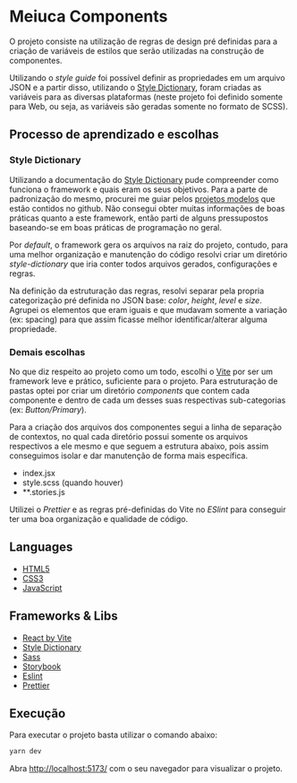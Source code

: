 # Meiuca Components

O projeto consiste na utilização de regras de design pré definidas para a criação de variáveis de estilos que serão utilizadas na construção de componentes. 

Utilizando o <i>style guide</i> foi possível definir as propriedades em um arquivo JSON e a partir disso, utilizando o <a href="https://amzn.github.io/style-dictionary/#/">Style Dictionary</a>, foram criadas as variáveis para as diversas plataformas (neste projeto foi definido somente para Web, ou seja, as variáveis são geradas somente no formato de SCSS). 

## Processo de aprendizado e escolhas

### Style Dictionary
Utilizando a documentação do <a href="https://amzn.github.io/style-dictionary/#/">Style Dictionary</a> pude compreender como funciona o framework e quais eram os seus objetivos. Para a parte de padronização do mesmo, procurei me guiar pelos <a href="https://github.com/amzn/style-dictionary/tree/main/examples">projetos modelos</a> que estão contidos no github. Não consegui obter muitas informações de boas práticas quanto a este framework, então parti de alguns pressupostos baseando-se em boas práticas de programação no geral. 

Por <i>default</i>, o framework gera os arquivos na raiz do projeto, contudo, para uma melhor organização e manutenção do código resolvi criar um diretório <i>style-dictionary</i> que iria conter todos arquivos gerados, configurações e regras. 

Na definição da estruturação das regras, resolvi separar pela propria categorização pré definida no JSON base: <i>color</i>, <i>height</i>, <i>level</i> e <i>size</i>. Agrupei os elementos que eram iguais e que mudavam somente a variação (ex: spacing) para que assim ficasse melhor identificar/alterar alguma propriedade. 

### Demais escolhas 

No que diz respeito ao projeto como um todo, escolhi o <a href="https://vitejs.dev/">Vite</a> por ser um framework leve e prático, suficiente para o projeto. Para estruturação de pastas optei por criar um diretório <i>components</i> que contem cada componente e dentro de cada um desses suas respectivas sub-categorias (ex: <i>Button/Primary</i>). 

Para a criação dos arquivos dos componentes segui a linha de separação de contextos, no qual cada diretório possui somente os arquivos respectivos a ele mesmo e que seguem a estrutura abaixo, pois assim conseguimos isolar e dar manutenção de forma mais específica.
<ul>
<li>index.jsx</li>
<li>style.scss (quando houver)</li>
<li>**.stories.js</li>
</ul>

Utilizei o <i>Prettier</i> e as regras pré-definidas do Vite no <i>ESlint</i> para conseguir ter uma boa organização e qualidade de código. 


## Languages

<ul>
<li><a href="https://developer.mozilla.org/pt-BR/docs/Glossary/W3C">HTML5</a></li>
<li><a href="https://developer.mozilla.org/pt-BR/docs/Web/CSS">CSS3</a></li>
<li><a href="https://developer.mozilla.org/pt-BR/docs/Web/JavaScript">JavaScript<a></li>
</ul>

## Frameworks & Libs

<ul>
<li><a href="https://vitejs.dev/">React by Vite</a></li>
<li><a href="https://amzn.github.io/style-dictionary/#/">Style Dictionary</a></li>
<li><a href="https://sass-lang.com/">Sass</a></li>
<li><a href="https://storybook.js.org/">Storybook</a></li>
<li><a href="https://eslint.org/">Eslint</a></li>
<li><a href="https://prettier.io/">Prettier</a></li>
</ul>
  
## Execução

Para executar o projeto basta utilizar o comando abaixo:
```bash
yarn dev
```
Abra [http://localhost:5173/](http://localhost:5173/) com o seu navegador para visualizar o projeto.

